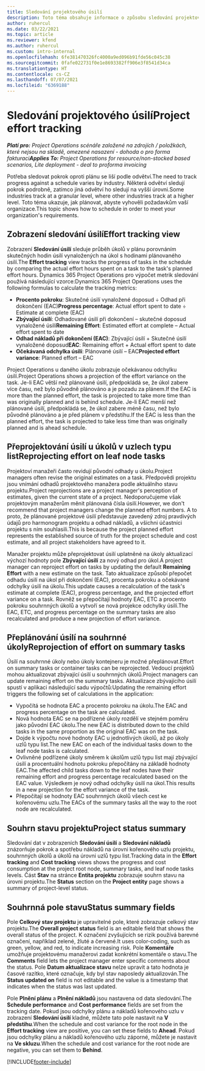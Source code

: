 ```yaml
---
title: Sledování projektového úsilí
description: Toto téma obsahuje informace o způsobu sledování projektového úsilí a postupu prací.
author: ruhercul
ms.date: 03/22/2021
ms.topic: article
ms.reviewer: kfend
ms.author: ruhercul
ms.custom: intro-internal
ms.openlocfilehash: 6fe381470326fc4000a9ed096b91fde56c045c38
ms.sourcegitcommit: 0fafe022731f0e1e8693382ff906e3f8541d34ca
ms.translationtype: HT
ms.contentlocale: cs-CZ
ms.lasthandoff: 07/07/2021
ms.locfileid: "6369188"
---
```

# <a name="project-effort-tracking"></a><span data-ttu-id="65c1b-103">Sledování projektového úsilí</span><span class="sxs-lookup"><span data-stu-id="65c1b-103">Project effort tracking</span></span>

<span data-ttu-id="65c1b-104">_**Platí pro:** Project Operations scénáře založené na zdrojích / položkách, které nejsou na skladě, omezené nasazení - dohoda o pro forma fakturaci_</span><span class="sxs-lookup"><span data-stu-id="65c1b-104">_**Applies To:** Project Operations for resource/non-stocked based scenarios, Lite deployment - deal to proforma invoicing_</span></span>

<span data-ttu-id="65c1b-105">Potřeba sledovat pokrok oproti plánu se liší podle odvětví.</span><span class="sxs-lookup"><span data-stu-id="65c1b-105">The need to track progress against a schedule varies by industry.</span></span> <span data-ttu-id="65c1b-106">Některá odvětví sledují pokrok podrobně, zatímco jiná odvětví ho sledují na vyšší úrovni.</span><span class="sxs-lookup"><span data-stu-id="65c1b-106">Some industries track at a granular level, where other industries track at a higher level.</span></span> <span data-ttu-id="65c1b-107">Toto téma ukazuje, jak plánovat, abyste vyhověli požadavkům vaší organizace.</span><span class="sxs-lookup"><span data-stu-id="65c1b-107">This topic shows how to schedule in order to meet your organization's requirements.</span></span>

## <a name="effort-tracking-view"></a><span data-ttu-id="65c1b-108">Zobrazení sledování úsilí</span><span class="sxs-lookup"><span data-stu-id="65c1b-108">Effort tracking view</span></span>

<span data-ttu-id="65c1b-109">Zobrazení **Sledování úsilí** sleduje průběh úkolů v plánu porovnáním skutečných hodin úsilí vynaložených na úkol s hodinami plánovaného úsilí.</span><span class="sxs-lookup"><span data-stu-id="65c1b-109">The **Effort tracking** view tracks the progress of tasks in the schedule by comparing the actual effort hours spent on a task to the task's planned effort hours.</span></span> <span data-ttu-id="65c1b-110">Dynamics 365 Project Operations pro výpočet metrik sledování používá následující vzorce:</span><span class="sxs-lookup"><span data-stu-id="65c1b-110">Dynamics 365 Project Operations uses the following formulas to calculate the tracking metrics:</span></span>

- <span data-ttu-id="65c1b-111">**Procento pokroku**: Skutečné úsilí vynaložené doposud ÷ Odhad při dokončení (EAC)</span><span class="sxs-lookup"><span data-stu-id="65c1b-111">**Progress percentage**: Actual effort spent to date ÷ Estimate at complete (EAC)</span></span> 
- <span data-ttu-id="65c1b-112">**Zbývající úsilí**: Odhadované úsilí při dokončení – skutečné doposud vynaložené úsilí</span><span class="sxs-lookup"><span data-stu-id="65c1b-112">**Remaining Effort**: Estimated effort at complete – Actual effort spent to date</span></span> 
- <span data-ttu-id="65c1b-113">**Odhad nákladů při dokončení (EAC)**: Zbývající úsilí + Skutečné úsilí vynaložené doposud</span><span class="sxs-lookup"><span data-stu-id="65c1b-113">**EAC**: Remaining effort + Actual effort spent to date</span></span> 
- <span data-ttu-id="65c1b-114">**Očekávaná odchylka úsilí**: Plánované úsilí – EAC</span><span class="sxs-lookup"><span data-stu-id="65c1b-114">**Projected effort variance**: Planned effort – EAC</span></span>

<span data-ttu-id="65c1b-115">Project Operations u daného úkolu zobrazuje očekávanou odchylku úsilí.</span><span class="sxs-lookup"><span data-stu-id="65c1b-115">Project Operations shows a projection of the effort variance on the task.</span></span> <span data-ttu-id="65c1b-116">Je-li EAC větší než plánované úsilí, předpokládá se, že úkol zabere více času, než bylo původně plánováno a je pozadu za plánem.</span><span class="sxs-lookup"><span data-stu-id="65c1b-116">If the EAC is more than the planned effort, the task is projected to take more time than was originally planned and is behind schedule.</span></span> <span data-ttu-id="65c1b-117">Je-li EAC menší než plánované úsilí, předpokládá se, že úkol zabere méně času, než bylo původně plánováno a je před plánem v předstihu.</span><span class="sxs-lookup"><span data-stu-id="65c1b-117">If the EAC is less than the planned effort, the task is projected to take less time than was originally planned and is ahead schedule.</span></span>

## <a name="reprojecting-effort-on-leaf-node-tasks"></a><span data-ttu-id="65c1b-118">Přeprojektování úsilí u úkolů v uzlech typu list</span><span class="sxs-lookup"><span data-stu-id="65c1b-118">Reprojecting effort on leaf node tasks</span></span>

<span data-ttu-id="65c1b-119">Projektoví manažeři často revidují původní odhady u úkolu.</span><span class="sxs-lookup"><span data-stu-id="65c1b-119">Project managers often revise the original estimates on a task.</span></span> <span data-ttu-id="65c1b-120">Předpovědi projektu jsou vnímání odhadů projektového manažera podle aktuálního stavu projektu.</span><span class="sxs-lookup"><span data-stu-id="65c1b-120">Project reprojections are a project manager's perception of estimates, given the current state of a project.</span></span> <span data-ttu-id="65c1b-121">Nedoporučujeme však projektovým manažerům měnit plánovaná čísla úsilí.</span><span class="sxs-lookup"><span data-stu-id="65c1b-121">However, we don't recommend that project managers change the planned effort numbers.</span></span> <span data-ttu-id="65c1b-122">A to proto, že plánované projektové úsilí představuje zavedený zdroj pravdivých údajů pro harmonogram projektu a odhad nákladů, a všichni účastníci projektu s ním souhlasili.</span><span class="sxs-lookup"><span data-stu-id="65c1b-122">This is because the project planned effort represents the established source of truth for the project schedule and cost estimate, and all project stakeholders have agreed to it.</span></span>

<span data-ttu-id="65c1b-123">Manažer projektu může přeprojektovat úsilí uplatněné na úkoly aktualizací výchozí hodnoty pole **Zbývající úsilí** za nový odhad pro úkol.</span><span class="sxs-lookup"><span data-stu-id="65c1b-123">A project manager can reproject effort on tasks by updating the default **Remaining Effort** with a new estimate on the task.</span></span> <span data-ttu-id="65c1b-124">Tato aktualizace způsobí přepočet odhadu úsilí na úkol při dokončení (EAC), procenta pokroku a očekávané odchylky úsilí na úkolu.</span><span class="sxs-lookup"><span data-stu-id="65c1b-124">This update causes a recalculation of the task's estimate at complete (EAC), progress percentage, and the projected effort variance on a task.</span></span> <span data-ttu-id="65c1b-125">Rovněž se přepočítají hodnoty EAC, ETC a procento pokroku souhrnných úkolů a vytvoří se nová projekce odchylky úsilí.</span><span class="sxs-lookup"><span data-stu-id="65c1b-125">The EAC, ETC, and progress percentage on the summary tasks are also recalculated and produce a new projection of effort variance.</span></span>

## <a name="reprojection-of-effort-on-summary-tasks"></a><span data-ttu-id="65c1b-126">Přeplánování úsilí na souhrnné úkoly</span><span class="sxs-lookup"><span data-stu-id="65c1b-126">Reprojection of effort on summary tasks</span></span>

<span data-ttu-id="65c1b-127">Úsilí na souhrnné úkoly nebo úkoly kontejneru je možné přeplánovat.</span><span class="sxs-lookup"><span data-stu-id="65c1b-127">Effort on summary tasks or container tasks can be reprojected.</span></span> <span data-ttu-id="65c1b-128">Vedoucí projektů mohou aktualizovat zbývající úsilí u souhrnných úkolů.</span><span class="sxs-lookup"><span data-stu-id="65c1b-128">Project managers can update remaining effort on the summary tasks.</span></span> <span data-ttu-id="65c1b-129">Aktualizace zbývajícího úsilí spustí v aplikaci následující sadu výpočtů:</span><span class="sxs-lookup"><span data-stu-id="65c1b-129">Updating the remaining effort triggers the following set of calculations in the application:</span></span>

- <span data-ttu-id="65c1b-130">Vypočítá se hodnota EAC a procento pokroku na úkolu.</span><span class="sxs-lookup"><span data-stu-id="65c1b-130">The EAC and progress percentage on the task are calculated.</span></span>
- <span data-ttu-id="65c1b-131">Nová hodnota EAC se na podřízené úkoly rozdělí ve stejném poměru jako původní EAC úkolu.</span><span class="sxs-lookup"><span data-stu-id="65c1b-131">The new EAC is distributed down to the child tasks in the same proportion as the original EAC was on the task.</span></span>
- <span data-ttu-id="65c1b-132">Dojde k výpočtu nové hodnoty EAC u jednotlivých úkolů, až po úkoly uzlů typu list.</span><span class="sxs-lookup"><span data-stu-id="65c1b-132">The new EAC on each of the individual tasks down to the leaf node tasks is calculated.</span></span> 
- <span data-ttu-id="65c1b-133">Ovlivněné podřízené úkoly směrem k úkolům uzlů typu list mají zbývající úsilí a procentuální hodnotu pokroku přepočítány na základě hodnoty EAC.</span><span class="sxs-lookup"><span data-stu-id="65c1b-133">The affected child tasks down to the leaf nodes have their remaining effort and progress percentage recalculated based on the EAC value.</span></span> <span data-ttu-id="65c1b-134">Výsledkem je nový odhad odchylky úsilí na úkol.</span><span class="sxs-lookup"><span data-stu-id="65c1b-134">This results in a new projection for the effort variance of the task.</span></span> 
- <span data-ttu-id="65c1b-135">Přepočítají se hodnoty EAC souhrnných úkolů všech cest ke kořenovému uzlu.</span><span class="sxs-lookup"><span data-stu-id="65c1b-135">The EACs of the summary tasks all the way to the root node are recalculated.</span></span>


## <a name="project-status-summary"></a><span data-ttu-id="65c1b-136">Souhrn stavu projektu</span><span class="sxs-lookup"><span data-stu-id="65c1b-136">Project status summary</span></span>

<span data-ttu-id="65c1b-137">Sledování dat v zobrazeních **Sledování úsilí** a **Sledování nákladů** znázorňuje pokrok a spotřebu nákladů na úrovni kořenového uzlu projektu, souhrnných úkolů a úkolů na úrovni uzlů typu list.</span><span class="sxs-lookup"><span data-stu-id="65c1b-137">Tracking data in the **Effort tracking** and **Cost tracking** views shows the progress and cost consumption at the project root node, summary tasks, and leaf node tasks levels.</span></span> <span data-ttu-id="65c1b-138">Část **Stav** na stránce **Entita projektu** zobrazuje souhrn stavu na úrovni projektu.</span><span class="sxs-lookup"><span data-stu-id="65c1b-138">The **Status** section on the **Project entity** page shows a summary of project-level status.</span></span>

## <a name="status-summary-fields"></a><span data-ttu-id="65c1b-139">Souhrnná pole stavu</span><span class="sxs-lookup"><span data-stu-id="65c1b-139">Status summary fields</span></span>

<span data-ttu-id="65c1b-140">Pole **Celkový stav projektu** je upravitelné pole, které zobrazuje celkový stav projektu.</span><span class="sxs-lookup"><span data-stu-id="65c1b-140">The **Overall project status** field is an editable field that shows the overall status of the project.</span></span> <span data-ttu-id="65c1b-141">K označení zvyšujících se rizik používá barevné označení, například zelené, žluté a červené.</span><span class="sxs-lookup"><span data-stu-id="65c1b-141">It uses color-coding, such as green, yellow, and red, to indicate increasing risk.</span></span> <span data-ttu-id="65c1b-142">Pole **Komentáře** umožňuje projektovému manažerovi zadat konkrétní komentáře o stavu.</span><span class="sxs-lookup"><span data-stu-id="65c1b-142">The **Comments** field lets the project manager enter specific comments about the status.</span></span> <span data-ttu-id="65c1b-143">Pole **Datum aktualizace stavu** nelze upravit a tato hodnota je časové razítko, které označuje, kdy byl stav naposledy aktualizován.</span><span class="sxs-lookup"><span data-stu-id="65c1b-143">The **Status updated on** field is not editable and the value is a timestamp that indicates when the status was last updated.</span></span>

<span data-ttu-id="65c1b-144">Pole **Plnění plánu** a **Plnění nákladů** jsou nastavena od data sledování.</span><span class="sxs-lookup"><span data-stu-id="65c1b-144">The **Schedule performance** and **Cost performance** fields are set from the tracking date.</span></span> <span data-ttu-id="65c1b-145">Pokud jsou odchylky plánu a nákladů kořenového uzlu v zobrazení **Sledování úsilí** kladné, můžete tato pole nastavit na **V předstihu**.</span><span class="sxs-lookup"><span data-stu-id="65c1b-145">When the schedule and cost variance for the root node in the **Effort tracking** view are positive, you can set these fields to **Ahead**.</span></span> <span data-ttu-id="65c1b-146">Pokud jsou odchylky plánu a nákladů kořenového uzlu záporné, můžete je nastavit na **Ve skluzu**.</span><span class="sxs-lookup"><span data-stu-id="65c1b-146">When the schedule and cost variance for the root node are negative, you can set them to **Behind**.</span></span>


[!INCLUDE[footer-include](../includes/footer-banner.md)]
